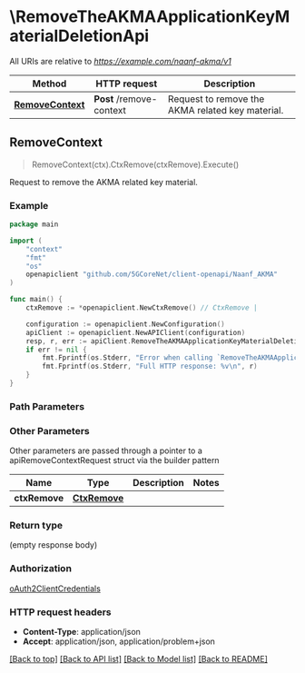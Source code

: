 # \RemoveTheAKMAApplicationKeyMaterialDeletionApi

All URIs are relative to *https://example.com/naanf-akma/v1*

Method | HTTP request | Description
------------- | ------------- | -------------
[**RemoveContext**](RemoveTheAKMAApplicationKeyMaterialDeletionApi.md#RemoveContext) | **Post** /remove-context | Request to remove the AKMA related key material.



## RemoveContext

> RemoveContext(ctx).CtxRemove(ctxRemove).Execute()

Request to remove the AKMA related key material.

### Example

```go
package main

import (
    "context"
    "fmt"
    "os"
    openapiclient "github.com/5GCoreNet/client-openapi/Naanf_AKMA"
)

func main() {
    ctxRemove := *openapiclient.NewCtxRemove() // CtxRemove | 

    configuration := openapiclient.NewConfiguration()
    apiClient := openapiclient.NewAPIClient(configuration)
    resp, r, err := apiClient.RemoveTheAKMAApplicationKeyMaterialDeletionApi.RemoveContext(context.Background()).CtxRemove(ctxRemove).Execute()
    if err != nil {
        fmt.Fprintf(os.Stderr, "Error when calling `RemoveTheAKMAApplicationKeyMaterialDeletionApi.RemoveContext``: %v\n", err)
        fmt.Fprintf(os.Stderr, "Full HTTP response: %v\n", r)
    }
}
```

### Path Parameters



### Other Parameters

Other parameters are passed through a pointer to a apiRemoveContextRequest struct via the builder pattern


Name | Type | Description  | Notes
------------- | ------------- | ------------- | -------------
 **ctxRemove** | [**CtxRemove**](CtxRemove.md) |  | 

### Return type

 (empty response body)

### Authorization

[oAuth2ClientCredentials](../README.md#oAuth2ClientCredentials)

### HTTP request headers

- **Content-Type**: application/json
- **Accept**: application/json, application/problem+json

[[Back to top]](#) [[Back to API list]](../README.md#documentation-for-api-endpoints)
[[Back to Model list]](../README.md#documentation-for-models)
[[Back to README]](../README.md)

